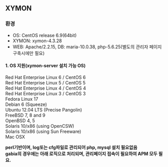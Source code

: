 ## XYMON
### 환경
- OS: CentOS release 6.9(64bit)
- XYMON: xymon-4.3.28
- WEB: Apache/2.2.15, DB: maria-10.0.38, php-5.6.25(별도의 관리자 페이지 구축시에만 필요)

#### 1.	OS 지원(xymon-server 설치 가능 OS)
 Red Hat Enterprise Linux 6 / CentOS 6  
 Red Hat Enterprise Linux 5 / CentOS 5  
 Red Hat Enterprise Linux 4 / CentOS 4  
 Red Hat Enterprise Linux 3 / CentOS 3  
 Fedora Linux 17  
 Debian 6 (Squeeze)  
 Ubuntu 12.04 LTS (Precise Pangolin)  
 FreeBSD 7, 8 and 9  
 OpenBSD 4, 5  
 Solaris 10/x86 (using OpenCSW)  
 Solaris 10/x86 (using Sun Freeware)  
 Mac OSX  

**perl기반이며, log또는 cfg파일로 관리되어 php, mysql 설치 필요없음**  
**gabia의 경우에는 아래 로직으로 처리되며, 관리페이지 접속이 필요하여 APM 모두 필요.**

